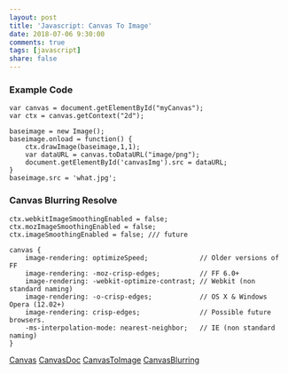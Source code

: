 ```yaml
---
layout: post
title: 'Javascript: Canvas To Image'
date: 2018-07-06 9:30:00
comments: true
tags: [javascript]
share: false
---
```

### Example Code

```
var canvas = document.getElementById("myCanvas");
var ctx = canvas.getContext("2d");

baseimage = new Image();
baseimage.onload = function() {
    ctx.drawImage(baseimage,1,1);    
    var dataURL = canvas.toDataURL("image/png");
    document.getElementById('canvasImg').src = dataURL;
}
baseimage.src = 'what.jpg';
```

### Canvas Blurring Resolve

```
ctx.webkitImageSmoothingEnabled = false;
ctx.mozImageSmoothingEnabled = false;
ctx.imageSmoothingEnabled = false; /// future
```

```
canvas {
    image-rendering: optimizeSpeed;             // Older versions of FF
    image-rendering: -moz-crisp-edges;          // FF 6.0+
    image-rendering: -webkit-optimize-contrast; // Webkit (non standard naming)
    image-rendering: -o-crisp-edges;            // OS X & Windows Opera (12.02+)
    image-rendering: crisp-edges;               // Possible future browsers.
    -ms-interpolation-mode: nearest-neighbor;   // IE (non standard naming)
}
```

[Canvas](https://www.jianshu.com/p/cb9e5300856b)
[CanvasDoc](https://developer.mozilla.org/zh-CN/docs/Web/API/CanvasRenderingContext2D/drawImage)
[CanvasToImage](https://stackoverflow.com/questions/15811897/how-to-save-a-canvas-with-image-to-a-png-file)
[CanvasBlurring](https://stackoverflow.com/questions/18547042/resizing-a-canvas-image-without-blurring-it)
